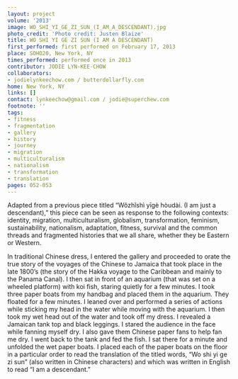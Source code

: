 ```yaml
---
layout: project
volume: '2013'
image: WO_SHI_YI_GE_ZI_SUN_(I_AM_A_DESCENDANT).jpg
photo_credit: 'Photo credit: Justen Blaize'
title: WO SHI YI GE ZI SUN (I AM A DESCENDANT)
first_performed: first performed on February 17, 2013
place: SOHO20, New York, NY
times_performed: performed once in 2013
contributor: JODIE LYN-KEE-CHOW
collaborators:
- jodielynkeechow.com / butterdollarfly.com
home: New York, NY
links: []
contact: lynkeechow@gmail.com / jodie@superchew.com
footnote: ''
tags:
- fitness
- fragmentation
- gallery
- history
- journey
- migration
- multiculturalism
- nationalism
- transformation
- translation
pages: 052-053
---
```


Adapted from a previous piece titled “Wǒzhǐshì yīgè hòudài. (I am just a descendant),” this piece can be seen as response to the following contexts: identity, migration, multiculturalism, globalism, transformation, feminism, sustainability, nationalism, adaptation, fitness, survival and the common threads and fragmented histories that we all share, whether they be Eastern or Western.

In traditional Chinese dress, I entered the gallery and proceeded to orate the true story of the voyages of the Chinese to Jamaica that took place in the late 1800’s (the story of the Hakka voyage to the Caribbean and mainly to the Panama Canal). I then sat in front of an aquarium (that was set on a wheeled platform) with koi fish, staring quietly for a few minutes. I took three paper boats from my handbag and placed them in the aquarium. They floated for a few minutes. I leaned over and performed a series of actions while sticking my head in the water while moving with the aquarium. I then took my wet head out of the water and took off my dress. I revealed a Jamaican tank top and black leggings. I stared the audience in the face while fanning myself dry. I also gave them Chinese paper fans to help fan me dry. I went back to the tank and fed the fish. I sat there for a minute and unfolded the wet paper boats. I placed each of the paper boats on the floor in a particular order to read the translation of the titled words, “Wo shi yi ge zi sun” (also written in Chinese characters) and which was written in English to read “I am a descendant.”
